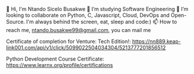 👋 Hi, I'm Ntando Sicelo Busakwe
👀 I’m studying Software Engineering
💞️ I’m looking to collaborate on Python, C, Javascript, Cloud, DevOps and Open-Source.
   I'm always behind the screen, eat, sleep and code:)
📫 How to reach me, ntando.busakwe99@gmail.com, you can mail me


Certificate of completion for Venture: Tech Edition!: https://nn889.keap-link001.com/api/v1/click/5099022504034304/5213777201856512

Python Development Course Certificate: https://www.learnx.org/profile/certifications
